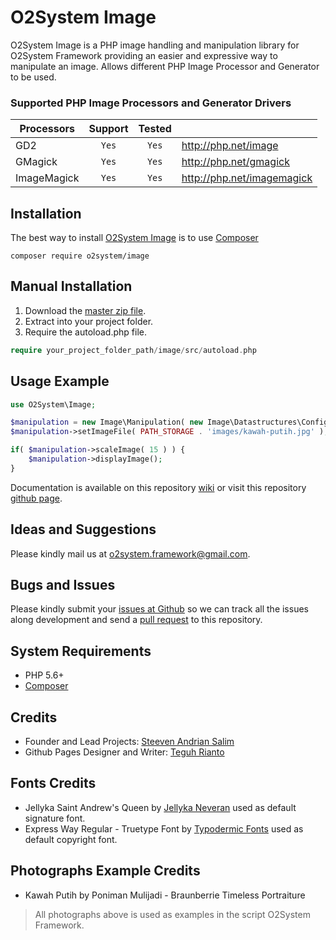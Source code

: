 # O2System Image
O2System Image is a PHP image handling and manipulation library for O2System Framework providing an easier and expressive way to manipulate an image. Allows different PHP Image Processor and Generator to be used.
 
### Supported PHP Image Processors and Generator Drivers
| Processors | Support | Tested  | &nbsp; |
| ------------- |:-------------:|:-----:| ----- |
| GD2 | ```Yes``` | ```Yes``` | http://php.net/image |
| GMagick | ```Yes``` | ```Yes``` | http://php.net/gmagick |
| ImageMagick | ```Yes``` | ```Yes``` | http://php.net/imagemagick |

Installation
------------
The best way to install [O2System Image](https://packagist.org/packages/o2system/image) is to use [Composer](http://getcomposer.org)
```
composer require o2system/image
```

Manual Installation
------------
1. Download the [master zip file](https://github.com/o2system/image/archive/master.zip).
2. Extract into your project folder.
3. Require the autoload.php file.<br>
```php
require your_project_folder_path/image/src/autoload.php
```

Usage Example
-------------
```php
use O2System\Image;

$manipulation = new Image\Manipulation( new Image\Datastructures\Config() );
$manipulation->setImageFile( PATH_STORAGE . 'images/kawah-putih.jpg' );

if( $manipulation->scaleImage( 15 ) ) {
    $manipulation->displayImage();
}
```

Documentation is available on this repository [wiki](https://github.com/o2system/image/wiki) or visit this repository [github page](https://o2system.github.io/image).

Ideas and Suggestions
---------------------
Please kindly mail us at [o2system.framework@gmail.com](mailto:o2system.framework@gmail.com).

Bugs and Issues
---------------
Please kindly submit your [issues at Github](http://github.com/o2system/image/issues) so we can track all the issues along development and send a [pull request](http://github.com/o2system/image/pulls) to this repository.

System Requirements
-------------------
- PHP 5.6+
- [Composer](http://getcomposer.org)

Credits
-------
* Founder and Lead Projects: [Steeven Andrian Salim](http://steevenz.com)
* Github Pages Designer and Writer: [Teguh Rianto](http://teguhrianto.tk)

Fonts Credits
-------------
* Jellyka Saint Andrew's Queen by [Jellyka Neveran](http://www.cuttyfruty.com/enhtml/jellyka.php) used as default signature font.
* Express Way Regular - Truetype Font by [Typodermic Fonts](http://typodermicfonts.com) used as default copyright font.

Photographs Example Credits
--------------
* Kawah Putih by Poniman Mulijadi - Braunberrie Timeless Portraiture
> All photographs above is used as examples in the script O2System Framework.